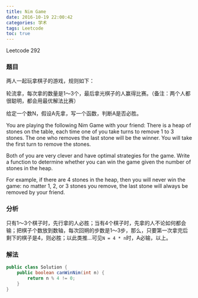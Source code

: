 ```yaml
---
title: Nim Game
date: 2016-10-19 22:00:42
categories: 学术
tags: Leetcode
toc: true
---
```


Leetcode 292

### 题目

两人一起玩拿棋子的游戏，规则如下：

轮流拿，每次拿的数量是1～3个，最后拿光棋子的人赢得比赛。（备注：两个人都很聪明，都会用最优解法比赛）

给定一个数N，假设A先拿，写一个函数，判断A是否必胜。

You are playing the following Nim Game with your friend: There is a heap of stones on the table, each time one of you take turns to remove 1 to 3 stones. The one who removes the last stone will be the winner. You will take the first turn to remove the stones.

Both of you are very clever and have optimal strategies for the game. Write a function to determine whether you can win the game given the number of stones in the heap.

For example, if there are 4 stones in the heap, then you will never win the game: no matter 1, 2, or 3 stones you remove, the last stone will always be removed by your friend.

### 分析

只有1～3个棋子时，先行拿的人必胜；当有4个棋子时，先拿的人不论如何都会输；把棋子个数放到数轴，每次回朔的步数是1～3步，那么，只要第一次拿完后剩下的棋子是4，则必胜；以此类推...可见`N = 4 * n`时，A必输，以上。

### 解法

```java
public class Solution {
    public boolean canWinNim(int n) {
        return n % 4 != 0;
    }
}
```